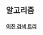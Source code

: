 ## 알고리즘
#### [이진 검색 트리](obsidian://open?vault=TIL&file=Algorithm%2FBinary%20Search%20Tree(%EC%9D%B4%EC%A7%84%20%EA%B2%80%EC%83%89%20%ED%8A%B8%EB%A6%AC))



